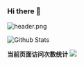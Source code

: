 ### Hi there 👋
![header.png](https://api.lyiqk.cn/bing)
<!--
**birdkeeping/birdkeeping** is a ✨ _special_ ✨ repository because its `README.md` (this file) appears on your GitHub profile.

Here are some ideas to get you started:

- 🔭 I’m currently working on ...
- 🌱 I’m currently learning ...
- 👯 I’m looking to collaborate on ...
- 🤔 I’m looking for help with ...
- 💬 Ask me about ...
- 📫 How to reach me: ...
- 😄 Pronouns: ...
- ⚡ Fun fact: ...
-->
![Github Stats](https://github-readme-stats.vercel.app/api?username=fishkeep)

**当前页面访问次数统计** <a title="Hits" target="_blank" href="https://github.com/88250/hits"><img src="https://hits.b3log.org/fishkeep/hits.svg"></a>
